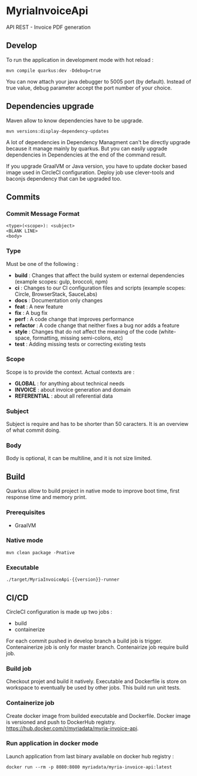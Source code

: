 # MyriaInvoiceApi
API REST - Invoice PDF generation

## Develop

To run the application in development mode with hot reload :
```
mvn compile quarkus:dev -Ddebug=true
```
You can now attach your java debugger to 5005 port (by default).
Instead of true value, debug parameter accept the port number of your choice.

## Dependencies upgrade

Maven allow to know dependencies have to be upgrade.
```
mvn versions:display-dependency-updates
```
A lot of dependencies in Dependency Managment can't be directly upgrade because it manage mainly by quarkus.
But you can easily upgrade dependencies in Dependencies at the end of the command result.

If you upgrade GraalVM or Java version, you have to update docker based image used in CircleCI configuration.
Deploy job use clever-tools and baconjs dependency that can be upgraded too. 

## Commits

### Commit Message Format
```
<type>(<scope>): <subject>
<BLANK LINE>
<body>
```

### Type

Must be one of the following :
- **build** : Changes that affect the build system or external dependencies (example scopes: gulp, broccoli, npm)
- **ci** : Changes to our CI configuration files and scripts (example scopes: Circle, BrowserStack, SauceLabs)
- **docs** : Documentation only changes
- **feat** : A new feature
- **fix** : A bug fix
- **perf** : A code change that improves performance
- **refactor** : A code change that neither fixes a bug nor adds a feature
- **style** : Changes that do not affect the meaning of the code (white-space, formatting, missing semi-colons, etc)
- **test** : Adding missing tests or correcting existing tests

### Scope

Scope is to provide the context. Actual contexts are :
- **GLOBAL** : for anything about technical needs
- **INVOICE** : about invoice generation and domain
- **REFERENTIAL** : about all referential data

### Subject

Subject is require and has to be shorter than 50 caracters. It is an overview of what commit doing.

### Body

Body is optional, it can be multiline, and it is not size limited.

## Build

Quarkus allow to build project in native mode to improve boot time, first response time and memory print.

### Prerequisites

- GraalVM

### Native mode

```
mvn clean package -Pnative
```

### Executable

```
./target/MyriaInvoiceApi-{{version}}-runner
```

## CI/CD

CircleCI configuration is made up two jobs :
- build
- containerize

For each commit pushed in develop branch a build job is trigger. Contenainerize job is only for master branch. Contenairize job require build job.

### Build job

Checkout projet and build it natively. Executable and Dockerfile is store on workspace to eventually be used by other jobs. This build run unit tests.

### Containerize job

Create docker image from builded executable and Dockerfile. Docker image is versioned and push to DockerHub registry.
https://hub.docker.com/r/myriadata/myria-invoice-api.

### Run application in docker mode

Launch application from last binary available on docker hub registry : 

```
docker run --rm -p 8080:8080 myriadata/myria-invoice-api:latest
```